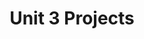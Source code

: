 ---
layout: page
title: "Unit 3 Projects"
sidebar_section: 3
previous: "content/content/9_interoperability.html"
---